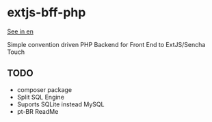 # extjs-bff-php
[See in en](README.md)

Simple convention driven PHP Backend for Front End to ExtJS/Sencha Touch

## TODO
- composer package
- Split SQL Engine
- Suports SQLite instead MySQL
- pt-BR ReadMe
